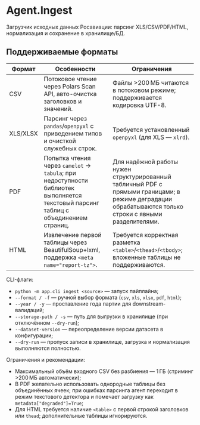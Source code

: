 # Agent.Ingest

Загрузчик исходных данных Росавиации: парсинг XLS/CSV/PDF/HTML, нормализация и сохранение в хранилище/БД.

## Поддерживаемые форматы

| Формат | Особенности | Ограничения |
| ------ | ----------- | ----------- |
| CSV | Потоковое чтение через Polars Scan API, авто-очистка заголовков и значений. | Файлы >200 МБ читаются в потоковом режиме; поддерживается кодировка UTF-8. |
| XLS/XLSX | Парсинг через `pandas`/`openpyxl` с приведением типов и очисткой служебных строк. | Требуется установленный `openpyxl` (для XLS — `xlrd`). |
| PDF | Попытка чтения через `camelot` → `tabula`; при недоступности библиотек выполняется текстовый парсинг таблиц с объединением страниц. | Для надёжной работы нужен структурированный табличный PDF с прямыми границами; в режиме деградации обрабатываются только строки с явными разделителями. |
| HTML | Извлечение первой таблицы через BeautifulSoup+lxml, поддержка `<meta name="report-tz">`. | Требуется корректная разметка `<table>`/`<thead>`/`<tbody>`; вложенные таблицы не поддерживаются. |

CLI-флаги:

* `python -m app.cli ingest <source>` — запуск пайплайна;
* `--format / -f` — ручной выбор формата (`csv`, `xls`, `xlsx`, `pdf`, `html`);
* `--year / -y` — проставление года партии для downstream-валидаций;
* `--storage-path / -s` — путь для выгрузки в хранилище (при отключённом `--dry-run`);
* `--dataset-version` — переопределение версии датасета в конфигурации;
* `--dry-run` — пропуск записи в хранилище, загрузка и нормализация выполняются полностью.

Ограничения и рекомендации:

* Максимальный объём входного CSV без разбиения — 1 ГБ (стриминг >200 МБ автоматически);
* В PDF желательно использовать однородные таблицы без объединённых ячеек; при ошибках парсинга агент переходит в режим текстового детектора и помечает загрузку как `metadata["degraded"]=True`;
* Для HTML требуется наличие `<table>` c первой строкой заголовков или `thead`; дополнительные таблицы игнорируются.
